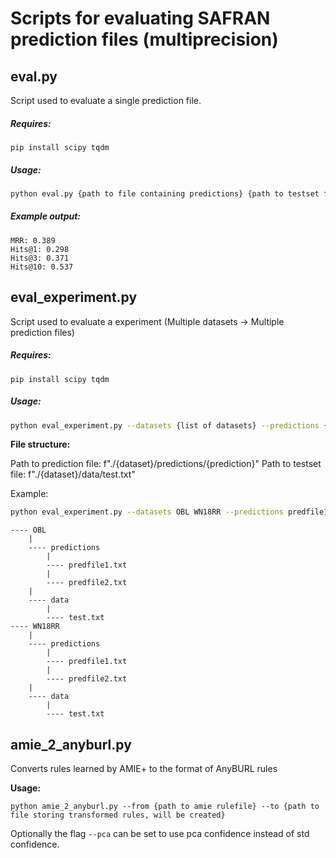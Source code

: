 # Scripts for evaluating SAFRAN prediction files (multiprecision)
## eval.py

Script used to evaluate a single prediction file. 

##### Requires:

```
pip install scipy tqdm
```

##### Usage:

```bash
python eval.py {path to file containing predictions} {path to testset file}
```

##### Example output:

```
MRR: 0.389
Hits@1: 0.298
Hits@3: 0.371
Hits@10: 0.537
```

## eval_experiment.py

Script used to evaluate a experiment (Multiple datasets -> Multiple prediction files)

##### Requires:

```pip install scipy tqdm
pip install scipy tqdm
```

##### Usage:

```bash
python eval_experiment.py --datasets {list of datasets} --predictions {list of prediction file names}
```

**File structure:**

Path to prediction file: f"./{dataset}/predictions/{prediction}"
Path to testset file: f"./{dataset}/data/test.txt"

Example:

```bash
python eval_experiment.py --datasets OBL WN18RR --predictions predfile1.txt predfile2.txt
```

```text
---- OBL
	|
	---- predictions
		|
		---- predfile1.txt
		|
		---- predfile2.txt
	|
	---- data
		|
		---- test.txt
---- WN18RR
	|
	---- predictions
		|
		---- predfile1.txt
		|
		---- predfile2.txt
	|
	---- data
		|
		---- test.txt
```

## amie_2_anyburl.py

Converts rules learned by AMIE+ to the format of AnyBURL rules

**Usage:**

```
python amie_2_anyburl.py --from {path to amie rulefile} --to {path to file storing transformed rules, will be created} 
```

Optionally the flag `--pca` can be set to use pca confidence instead of std confidence.

